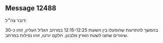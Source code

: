## Message 12488

דובר צה״ל:

בהמשך להתרעות שהופעלו בין השעות 12:15-12:25 במרחב הגליל העליון, זוהו כ-30 שיגורים שחצו לשטח הארץ מלבנון.
חלקם יורטו, זוהו נפילות במרחב.

